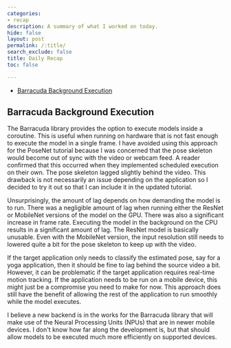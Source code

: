 ```yaml
---
categories:
- recap
description: A summary of what I worked on today.
hide: false
layout: post
permalink: /:title/
search_exclude: false
title: Daily Recap
toc: false

---
```


* [Barracuda Background Execution](#barracuda-background-execution)

  

## Barracuda Background Execution

The Barracuda library provides the option to execute models inside a coroutine. This is useful when running on hardware that is not fast enough to execute the model in a single frame. I have avoided using this approach for the PoseNet tutorial because I was concerned that the pose skeleton would become out of sync with the video or webcam feed. A reader confirmed that this occurred when they implemented scheduled execution on their own. The pose skeleton lagged slightly behind the video. This drawback is not necessarily an issue depending on the application so I decided to try it out so that I can include it in the updated tutorial. 

Unsurprisingly, the amount of lag depends on how demanding the model is to run. There was a negligible amount of lag when running either the ResNet or MobileNet versions of the model on the GPU. There was also a significant increase in frame rate. Executing the model in the background on the CPU results in a significant amount of lag. The ResNet model is basically unusable. Even with the MobileNet version, the input resolution still needs to lowered quite a bit for the pose skeleton to keep up with the video. 

If the target application only needs to classify the estimated pose, say for a yoga application, then it should be fine to lag behind the source video a bit. However, it can be problematic if the target application requires real-time motion tracking. If the application needs to be run on a mobile device, this might just be a compromise you need to make for now. This approach does still have the benefit of allowing the rest of the application to run smoothly while the model executes.

I believe a new backend is in the works for the Barracuda library that will make use of the Neural Processing Units (NPUs) that are in newer mobile devices. I don't know how far along the development is, but that should allow models to be executed much more efficiently on supported devices.